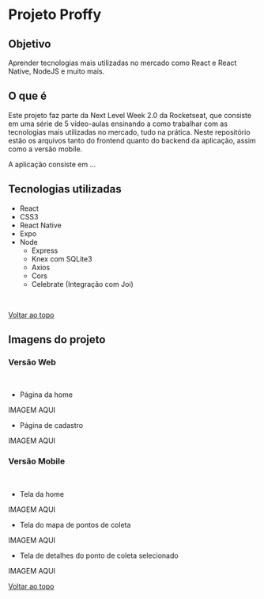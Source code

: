 # Projeto Proffy

## Objetivo

<p>Aprender tecnologias mais utilizadas no mercado como React e React Native, NodeJS e muito mais.</p>


## O que é

<p>Este projeto faz parte da Next Level Week 2.0 da Rocketseat, que consiste em uma série de 5 vídeo-aulas ensinando a como trabalhar com as tecnologias mais utilizadas no mercado, tudo na prática. Neste repositório estão os arquivos tanto do frontend quanto do backend da aplicação, assim como a versão mobile.
<p>A aplicação consiste em ...</p>

## Tecnologias utilizadas

- React
- CSS3
- React Native
- Expo
- Node
  - Express
  - Knex com SQLite3
  - Axios
  - Cors
  - Celebrate (Integração com Joi)
</br>

[Voltar ao topo](#projeto-proffy)

## Imagens do projeto

### Versão Web
<br>

- <p>Página da home</p>
IMAGEM AQUI
- <p>Página de cadastro</p>
IMAGEM AQUI

### Versão Mobile
<br>

- <p>Tela da home</p>
IMAGEM AQUI

- <p>Tela do mapa de pontos de coleta</p>
IMAGEM AQUI

- <p>Tela de detalhes do ponto de coleta selecionado</p>
IMAGEM AQUI

[Voltar ao topo](#projeto-proffy)
